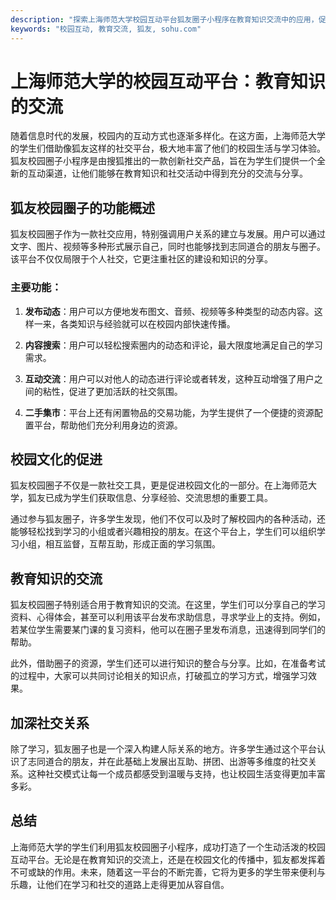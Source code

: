 ```yaml
---
description: "探索上海师范大学校园互动平台狐友圈子小程序在教育知识交流中的应用，促进学生之间的社交与学习。"
keywords: "校园互动, 教育交流, 狐友, sohu.com"
---
```

# 上海师范大学的校园互动平台：教育知识的交流

随着信息时代的发展，校园内的互动方式也逐渐多样化。在这方面，上海师范大学的学生们借助像狐友这样的社交平台，极大地丰富了他们的校园生活与学习体验。狐友校园圈子小程序是由搜狐推出的一款创新社交产品，旨在为学生们提供一个全新的互动渠道，让他们能够在教育知识和社交活动中得到充分的交流与分享。

## 狐友校园圈子的功能概述

狐友校园圈子作为一款社交应用，特别强调用户关系的建立与发展。用户可以通过文字、图片、视频等多种形式展示自己，同时也能够找到志同道合的朋友与圈子。该平台不仅仅局限于个人社交，它更注重社区的建设和知识的分享。

### 主要功能：

1. **发布动态**：用户可以方便地发布图文、音频、视频等多种类型的动态内容。这样一来，各类知识与经验就可以在校园内部快速传播。
   
2. **内容搜索**：用户可以轻松搜索圈内的动态和评论，最大限度地满足自己的学习需求。

3. **互动交流**：用户可以对他人的动态进行评论或者转发，这种互动增强了用户之间的粘性，促进了更加活跃的社交氛围。

4. **二手集市**：平台上还有闲置物品的交易功能，为学生提供了一个便捷的资源配置平台，帮助他们充分利用身边的资源。

## 校园文化的促进

狐友校园圈子不仅是一款社交工具，更是促进校园文化的一部分。在上海师范大学，狐友已成为学生们获取信息、分享经验、交流思想的重要工具。

通过参与狐友圈子，许多学生发现，他们不仅可以及时了解校园内的各种活动，还能够轻松找到学习的小组或者兴趣相投的朋友。在这个平台上，学生们可以组织学习小组，相互监督，互帮互助，形成正面的学习氛围。

## 教育知识的交流

狐友校园圈子特别适合用于教育知识的交流。在这里，学生们可以分享自己的学习资料、心得体会，甚至可以利用该平台发布求助信息，寻求学业上的支持。例如，若某位学生需要某门课的复习资料，他可以在圈子里发布消息，迅速得到同学们的帮助。

此外，借助圈子的资源，学生们还可以进行知识的整合与分享。比如，在准备考试的过程中，大家可以共同讨论相关的知识点，打破孤立的学习方式，增强学习效果。

## 加深社交关系

除了学习，狐友圈子也是一个深入构建人际关系的地方。许多学生通过这个平台认识了志同道合的朋友，并在此基础上发展出互助、拼团、出游等多维度的社交关系。这种社交模式让每一个成员都感受到温暖与支持，也让校园生活变得更加丰富多彩。

## 总结

上海师范大学的学生们利用狐友校园圈子小程序，成功打造了一个生动活泼的校园互动平台。无论是在教育知识的交流上，还是在校园文化的传播中，狐友都发挥着不可或缺的作用。未来，随着这一平台的不断完善，它将为更多的学生带来便利与乐趣，让他们在学习和社交的道路上走得更加从容自信。
